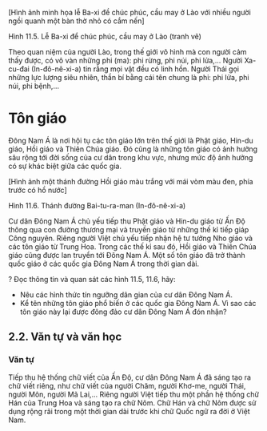 [Hình ảnh minh họa lễ Ba-xi đề chúc phúc, cầu may ở Lào với nhiều người ngồi quanh một bàn thờ nhỏ có cắm nến]

Hình 11.5. Lễ Ba-xi để chúc phúc, cầu may ở Lào (tranh vẽ)

Theo quan niệm của người Lào, trong thế giới vô hình mà con người cảm thấy được, có vô vàn những phi (ma): phi rừng, phi núi, phi lửa,... Người Xa-cu-đai (In-đô-nê-xi-a) tin rằng mọi vật đều có linh hồn. Người Thái gọi những lực lượng siêu nhiên, thần bí bằng cái tên chung là phi: phi lửa, phi núi, phi bệnh,...

# Tôn giáo

Đông Nam Á là nơi hội tụ các tôn giáo lớn trên thế giới là Phật giáo, Hin-du giáo, Hồi giáo và Thiên Chúa giáo. Đó cũng là những tôn giáo có ảnh hưởng sâu rộng tới đời sống của cư dân trong khu vực, nhưng mức độ ảnh hưởng có sự khác biệt giữa các quốc gia.

[Hình ảnh một thánh đường Hồi giáo màu trắng với mái vòm màu đen, phía trước có hồ nước]

Hình 11.6. Thánh đường Bai-tu-ra-man (In-đô-nê-xi-a)

Cư dân Đông Nam Á chủ yếu tiếp thu Phật giáo và Hin-du giáo từ Ấn Độ thông qua con đường thương mại và truyền giáo từ những thế kỉ tiếp giáp Công nguyên. Riêng người Việt chủ yếu tiếp nhận hệ tư tưởng Nho giáo và các tôn giáo từ Trung Hoa. Trong các thế kỉ sau đó, Hồi giáo và Thiên Chúa giáo cũng được lan truyền tới Đông Nam Á. Một số tôn giáo đã trở thành quốc giáo ở các quốc gia Đông Nam Á trong thời gian dài.

? Đọc thông tin và quan sát các hình 11.5, 11.6, hãy:
- Nêu các hình thức tín ngưỡng dân gian của cư dân Đông Nam Á.
- Kể tên những tôn giáo phổ biến ở các quốc gia Đông Nam Á. Vì sao các tôn giáo này lại được đông đảo cư dân Đông Nam Á đón nhận?

## 2.2. Văn tự và văn học

### Văn tự

Tiếp thu hệ thống chữ viết của Ấn Độ, cư dân Đông Nam Á đã sáng tạo ra chữ viết riêng, như chữ viết của người Chăm, người Khơ-me, người Thái, người Môn, người Mã Lai,... Riêng người Việt tiếp thu một phần hệ thống chữ Hán của Trung Hoa và sáng tạo ra chữ Nôm. Chữ Hán và chữ Nôm được sử dụng rộng rãi trong một thời gian dài trước khi chữ Quốc ngữ ra đời ở Việt Nam.